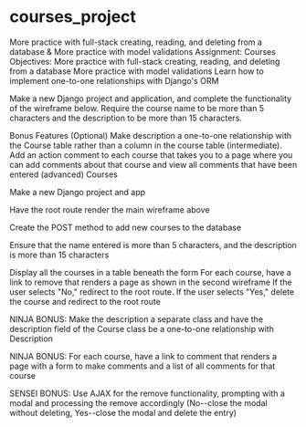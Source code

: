 # courses_project
More practice with full-stack creating, reading, and deleting from a database &amp; More practice with model validations
Assignment: Courses
Objectives:
More practice with full-stack creating, reading, and deleting from a database
More practice with model validations
Learn how to implement one-to-one relationships with Django's ORM

Make a new Django project and application, and complete the functionality of the wireframe below. Require the course name to be more than 5 characters and the description to be more than 15 characters.

Bonus Features (Optional)
Make description a one-to-one relationship with the Course table rather than a column in the course table (intermediate).
Add an action comment to each course that takes you to a page where you can add comments about that course and view all comments that have been entered (advanced)
Courses

 Make a new Django project and app  
 
 Have the root route render the main wireframe above  
 
 Create the POST method to add new courses to the database  
 
 Ensure that the name entered is more than 5 characters, and the description is more than 15 characters  
 
 Display all the courses in a table beneath the form  For each course, have a link to remove that renders a page as shown in the second wireframe  If the user selects "No," redirect to the root route. If the user selects "Yes," delete the course and redirect to the root route  
 
 NINJA BONUS: Make the description a separate class and have the description field of the Course class be a one-to-one relationship with Description  
 
 NINJA BONUS: For each course, have a link to comment that renders a page with a form to make comments and a list of all comments for that course  
 
 SENSEI BONUS: Use AJAX for the remove functionality, prompting with a modal and processing the remove accordingly (No--close the modal without deleting, Yes--close the modal and delete the entry)
